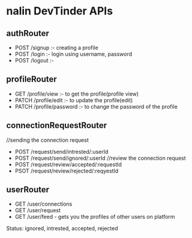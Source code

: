 # nalin DevTinder APIs

## authRouter
- POST /signup :- creating a profile
- POST /login :- login using username, password
- POST /logout :- 

## profileRouter
- GET /profile/view :- to get the profile(profile view)
- PATCH /profile/edit :- to update the profile(edit)
- PATCH /profile/password :- to change the password of the profile

## connectionRequestRouter
//sending the connection request
- POST  /request/send/intrested/:userId
- POST /request/send/ignored/:userId
//review the connection request
- POST /request/review/accepted/:requestId
- PSOT /request/review/rejected/:reqyestId

## userRouter
- GET /user/connections
- GET /user/request
- GET /user/feed - gets you the profiles of other users on platform

Status: ignored, intrested, accepted, rejected


